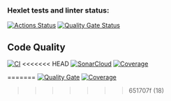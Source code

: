 ### Hexlet tests and linter status:
[![Actions Status](https://github.com/Liudmila198/frontend-project-46/actions/workflows/hexlet-check.yml/badge.svg)](https://github.com/Liudmila198/frontend-project-46/actions)
[![Quality Gate Status](https://sonarcloud.io/api/project_badges/measure?project=Liudmila198_frontend-project-46&metric=alert_status)][def]
## Code Quality
[![CI](https://github.com/Liudmila198/frontend-project-46/actions/workflows/ci.yml/badge.svg)](https://github.com/Liudmila198/frontend-project-46/actions)
<<<<<<< HEAD
[![SonarCloud](https://sonarcloud.io/api/project_badges/measure?project=Liudmila198_frontend-project-46&metric=alert_status)][def]
[![Coverage](https://sonarcloud.io/api/project_badges/measure?project=Liudmila198_frontend-project-46&metric=coverage)][def]

[def]: https://sonarcloud.io/summary/new_code?id=Liudmila198_frontend-project-46
=======
[![Quality Gate](https://sonarcloud.io/api/project_badges/measure?project=Liudmila198_frontend-project-46&metric=alert_status)](https://sonarcloud.io/summary/new_code?id=Liudmila198_frontend-project-46)
[![Coverage](https://sonarcloud.io/api/project_badges/measure?project=Liudmila198_frontend-project-46&metric=coverage)](https://sonarcloud.io/summary/new_code?id=Liudmila198_frontend-project-46)
>>>>>>> 651707f (18)
